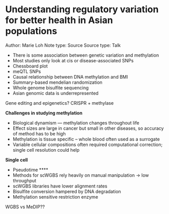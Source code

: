 # Understanding regulatory variation for better health in Asian populations

Author: Marie Loh
Note type: Source
Source type: Talk

- There is some association between genetic variation and methylation
- Most studies only look at cis or disease-associated SNPs
- Chessboard plot
- meQTL SNPs
- Causal relationship between DNA methylation and BMI
- Summary-based mendelian randomization
- Whole genome bisulfite sequencing
- Asian genomic data is underrepresented

Gene editing and epigenetics? CRISPR + methylase 

**Challenges in studying methylation** 

- Biological dynamism — methylation changes throughout life
- Effect sizes are large in cancer but small in other diseases, so accuracy of method has to be high
- Methylation is tissue specific – whole blood often used as a surrogate
- Variable cellular compositions often required computational correction; single cell resolution could help

**Single cell**

- Pseudotime ****
- Methods for scWGBS rely heavily on manual manipulation → low throughput
- scWGBS libraries have lower alignment rates
- Bisulfite conversion hampered by DNA degradation
- Methylation sensitive restriction enzyme

WGBS vs MeDIP??
